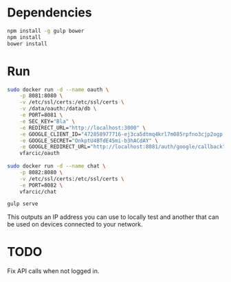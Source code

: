 Dependencies
============

```sh
npm install -g gulp bower
npm install
bower install
```

Run
===

```bash
sudo docker run -d --name oauth \
	-p 8081:8080 \
	-v /etc/ssl/certs:/etc/ssl/certs \
	-v /data/oauth:/data/db \
	-e PORT=8081 \
	-e SEC_KEY="Bla" \
	-e REDIRECT_URL="http://localhost:3000" \
	-e GOOGLE_CLIENT_ID="472858977716-ej3ca5dtmq4krl7m085rpfno3cjp2ogp.apps.googleusercontent.com" \
	-e GOOGLE_SECRET="OnkptU4BTdE45mi-b3hACdAY" \
	-e GOOGLE_REDIRECT_URL="http://localhost:8081/auth/google/callback" \
	vfarcic/oauth
	
sudo docker run -d --name chat \
	-p 8082:8080 \
	-v /etc/ssl/certs:/etc/ssl/certs \
	-e PORT=8082 \
	vfarcic/chat

gulp serve
```

This outputs an IP address you can use to locally test and another that can be used on devices connected to your network.

TODO
====

Fix API calls when not logged in.
